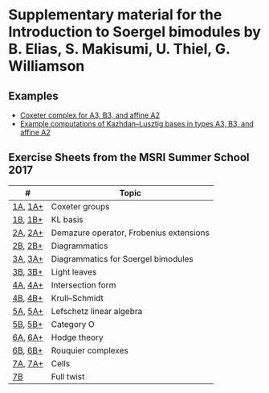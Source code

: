 # Supplementary material for the Introduction to Soergel bimodules by B. Elias, S. Makisumi, U. Thiel, G. Williamson

## Examples

* [Coxeter complex for A3, B3, and affine A2](https://raw.githubusercontent.com/ulthiel/soergelbook/master/Examples/coxetercomplex.pdf)
* [Example computations of Kazhdan–Lusztig bases in types A3, B3, and affine A2](https://raw.githubusercontent.com/ulthiel/soergelbook/master/Examples/klexamples.pdf)

## Exercise Sheets from the MSRI Summer School 2017

| # | Topic |
|----|-------|
|[1A](https://raw.githubusercontent.com/ulthiel/soergelbook/master/Exercises/Exercises-1-1a-basic_v2.pdf), [1A+](https://raw.githubusercontent.com/ulthiel/soergelbook/master/Exercises/Exercises-1-1a-supplement.pdf) | Coxeter groups |
|[1B](https://raw.githubusercontent.com/ulthiel/soergelbook/master/Exercises/Exercises-1-1b-basic_v2.pdf), [1B+](https://raw.githubusercontent.com/ulthiel/soergelbook/master/Exercises/Exercises-1-1b-supplement.pdf) | KL basis    |
|[2A](https://raw.githubusercontent.com/ulthiel/soergelbook/master/Exercises/Exercises-1-2a-basic.pdf), [2A+](https://raw.githubusercontent.com/ulthiel/soergelbook/master/Exercises/Exercises-1-2a-supplement.pdf) | Demazure operator, Frobenius extensions |
| [2B](https://raw.githubusercontent.com/ulthiel/soergelbook/master/Exercises/Exercises-1-2b-basic.pdf), [2B+](https://raw.githubusercontent.com/ulthiel/soergelbook/master/Exercises/Exercises-1-2b-supplement.pdf) | Diagrammatics  |
| [3A](https://raw.githubusercontent.com/ulthiel/soergelbook/master/Exercises/Exercises-1-3a-basic.pdf), [3A+](https://raw.githubusercontent.com/ulthiel/soergelbook/master/Exercises/Exercises-1-3a-supplement.pdf) | Diagrammatics for Soergel bimodules |
| [3B](https://raw.githubusercontent.com/ulthiel/soergelbook/master/Exercises/Exercises-1-3b-basic.pdf), [3B+](https://raw.githubusercontent.com/ulthiel/soergelbook/master/Exercises/Exercises-1-3b-supplement.pdf) | Light leaves |
| [4A](https://raw.githubusercontent.com/ulthiel/soergelbook/master/Exercises/Exercises-1-4a-basic.pdf), [4A+](https://raw.githubusercontent.com/ulthiel/soergelbook/master/Exercises/Exercises-1-4a-supplement.pdf) | Intersection form |
| [4B](https://raw.githubusercontent.com/ulthiel/soergelbook/master/Exercises/Exercises-1-4b-basic.pdf), [4B+](https://raw.githubusercontent.com/ulthiel/soergelbook/master/Exercises/Exercises-1-4b-supplement.pdf) | Krull–Schmidt |
| [5A](https://raw.githubusercontent.com/ulthiel/soergelbook/master/Exercises/Exercises-1-5a-basic.pdf), [5A+](https://raw.githubusercontent.com/ulthiel/soergelbook/master/Exercises/Exercises-1-5a-supplement.pdf) | Lefschetz linear algebra |
| [5B](https://raw.githubusercontent.com/ulthiel/soergelbook/master/Exercises/Exercises-1-5b-basic.pdf), [5B+](https://raw.githubusercontent.com/ulthiel/soergelbook/master/Exercises/Exercises-1-5b-supplement.pdf) | Category O |
| [6A](https://raw.githubusercontent.com/ulthiel/soergelbook/master/Exercises/Exercises-2-1a-basic.pdf), [6A+](https://raw.githubusercontent.com/ulthiel/soergelbook/master/Exercises/Exercises-2-1a-supplement.pdf) | Hodge theory |
| [6B](https://raw.githubusercontent.com/ulthiel/soergelbook/master/Exercises/Exercises-2-1b-basic.pdf), [6B+](https://raw.githubusercontent.com/ulthiel/soergelbook/master/Exercises/Exercises-2-1b-supplement.pdf) | Rouquier complexes |
| [7A](https://raw.githubusercontent.com/ulthiel/soergelbook/master/Exercises/Exercises-2-3a-basic.pdf), [7A+](https://raw.githubusercontent.com/ulthiel/soergelbook/master/Exercises/Exercises-2-3a-supplement.pdf) | Cells |
| [7B](https://raw.githubusercontent.com/ulthiel/soergelbook/master/Exercises/Exercises-2-3b-basic.pdf) | Full twist |
